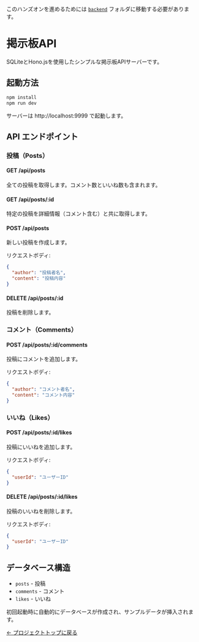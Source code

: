 このハンズオンを進めるためには [`backend`](.) フォルダに移動する必要があります。

# 掲示板API

SQLiteとHono.jsを使用したシンプルな掲示板APIサーバーです。

## 起動方法

```bash
npm install
npm run dev
```

サーバーは http://localhost:9999 で起動します。

## API エンドポイント

### 投稿（Posts）

#### GET /api/posts

全ての投稿を取得します。コメント数といいね数も含まれます。

#### GET /api/posts/:id

特定の投稿を詳細情報（コメント含む）と共に取得します。

#### POST /api/posts

新しい投稿を作成します。

リクエストボディ:

```json
{
  "author": "投稿者名",
  "content": "投稿内容"
}
```

#### DELETE /api/posts/:id

投稿を削除します。

### コメント（Comments）

#### POST /api/posts/:id/comments

投稿にコメントを追加します。

リクエストボディ:

```json
{
  "author": "コメント者名",
  "content": "コメント内容"
}
```

### いいね（Likes）

#### POST /api/posts/:id/likes

投稿にいいねを追加します。

リクエストボディ:

```json
{
  "userId": "ユーザーID"
}
```

#### DELETE /api/posts/:id/likes

投稿のいいねを削除します。

リクエストボディ:

```json
{
  "userId": "ユーザーID"
}
```

## データベース構造

- `posts` - 投稿
- `comments` - コメント
- `likes` - いいね

初回起動時に自動的にデータベースが作成され、サンプルデータが挿入されます。

[← プロジェクトトップに戻る](../README.md)
